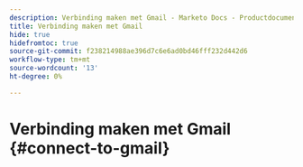 ```yaml
---
description: Verbinding maken met Gmail - Marketo Docs - Productdocumentatie
title: Verbinding maken met Gmail
hide: true
hidefromtoc: true
source-git-commit: f238214988ae396d7c6e6ad0bd46fff232d442d6
workflow-type: tm+mt
source-wordcount: '13'
ht-degree: 0%

---
```


# Verbinding maken met Gmail {#connect-to-gmail}
